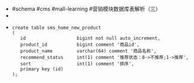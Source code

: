 - #schema #cms #mall-learning #营销模块数据库表解析（三）
-
- ```
  create table sms_home_new_product
  (
     id                   bigint not null auto_increment,
     product_id           bigint comment '商品id',
     product_name         varchar(64) comment '商品名称',
     recommend_status     int(1) comment '推荐状态：0->不推荐;1->推荐',
     sort                 int(1) comment '排序',
     primary key (id)
  );
  
  ```
